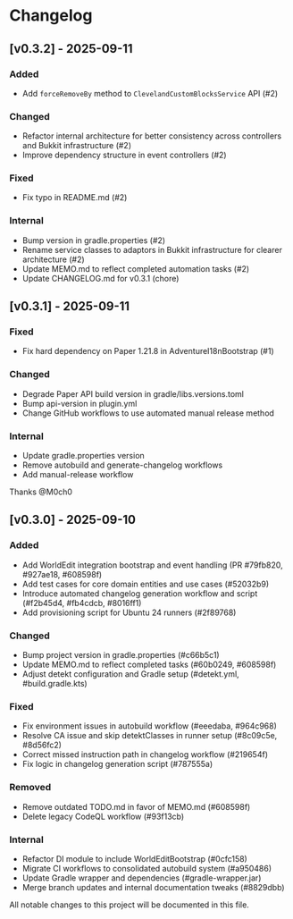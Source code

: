 # Changelog

## [v0.3.2] - 2025-09-11
### Added
- Add `forceRemoveBy` method to `ClevelandCustomBlocksService` API (#2)

### Changed
- Refactor internal architecture for better consistency across controllers and Bukkit infrastructure (#2)
- Improve dependency structure in event controllers (#2)

### Fixed
- Fix typo in README.md (#2)

### Internal
- Bump version in gradle.properties (#2)
- Rename service classes to adaptors in Bukkit infrastructure for clearer architecture (#2)
- Update MEMO.md to reflect completed automation tasks (#2)
- Update CHANGELOG.md for v0.3.1 (chore)

## [v0.3.1] - 2025-09-11

### Fixed
- Fix hard dependency on Paper 1.21.8 in AdventureI18nBootstrap (#1)

### Changed
- Degrade Paper API build version in gradle/libs.versions.toml
- Bump api-version in plugin.yml
- Change GitHub workflows to use automated manual release method

### Internal
- Update gradle.properties version
- Remove autobuild and generate-changelog workflows
- Add manual-release workflow

Thanks @M0ch0

## [v0.3.0] - 2025-09-10
### Added
- Add WorldEdit integration bootstrap and event handling (PR #79fb820, #927ae18, #608598f)
- Add test cases for core domain entities and use cases (#52032b9)
- Introduce automated changelog generation workflow and script (#f2b45d4, #fb4cdcb, #8016ff1)
- Add provisioning script for Ubuntu 24 runners (#2f89768)

### Changed
- Bump project version in gradle.properties (#c66b5c1)
- Update MEMO.md to reflect completed tasks (#60b0249, #608598f)
- Adjust detekt configuration and Gradle setup (#detekt.yml, #build.gradle.kts)

### Fixed
- Fix environment issues in autobuild workflow (#eeedaba, #964c968)
- Resolve CA issue and skip detektClasses in runner setup (#8c09c5e, #8d56fc2)
- Correct missed instruction path in changelog workflow (#219654f)
- Fix logic in changelog generation script (#787555a)

### Removed
- Remove outdated TODO.md in favor of MEMO.md (#608598f)
- Delete legacy CodeQL workflow (#93f13cb)

### Internal
- Refactor DI module to include WorldEditBootstrap (#0cfc158)
- Migrate CI workflows to consolidated autobuild system (#a950486)
- Update Gradle wrapper and dependencies (#gradle-wrapper.jar)
- Merge branch updates and internal documentation tweaks (#8829dbb)

All notable changes to this project will be documented in this file.
